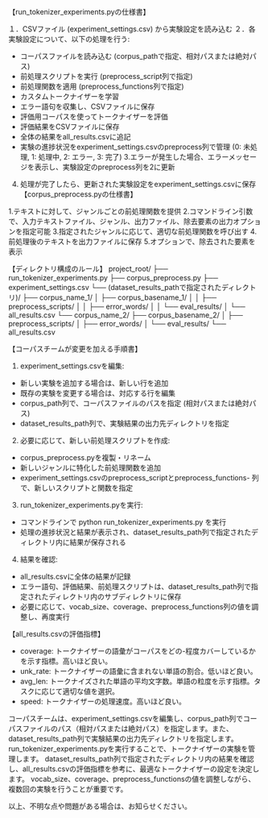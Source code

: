 【run_tokenizer_experiments.pyの仕様書】

１．CSVファイル (experiment_settings.csv) から実験設定を読み込む
２．各実験設定について、以下の処理を行う:
- コーパスファイルを読み込む (corpus_pathで指定、相対パスまたは絶対パス)
- 前処理スクリプトを実行 (preprocess_script列で指定)
- 前処理関数を適用 (preprocess_functions列で指定)
- カスタムトークナイザーを学習
- エラー語句を収集し、CSVファイルに保存
- 評価用コーパスを使ってトークナイザーを評価
- 評価結果をCSVファイルに保存
- 全体の結果をall_results.csvに追記
- 実験の進捗状況をexperiment_settings.csvのpreprocess列で管理 (0: 未処理, 1: 処理中, 2: エラー, 3: 完了)
3.エラーが発生した場合、エラーメッセージを表示し、実験設定のpreprocess列を2に更新
4. 処理が完了したら、更新された実験設定をexperiment_settings.csvに保存
【corpus_preprocess.pyの仕様書】

1.テキストに対して、ジャンルごとの前処理関数を提供
2.コマンドライン引数で、入力テキストファイル、ジャンル、出力ファイル、除去要素の出力オプションを指定可能
3.指定されたジャンルに応じて、適切な前処理関数を呼び出す
4.前処理後のテキストを出力ファイルに保存
5.オプションで、除去された要素を表示

【ディレクトリ構成のルール】
project_root/
├── run_tokenizer_experiments.py
├── corpus_preprocess.py
├── experiment_settings.csv
└── (dataset_results_pathで指定されたディレクトリ)/
    ├── corpus_name_1/
    │   ├── corpus_basename_1/
    │   │   ├── preprocess_scripts/
    │   │   ├── error_words/
    │   │   └── eval_results/
    │   └── all_results.csv
    └── corpus_name_2/
        ├── corpus_basename_2/
        │   ├── preprocess_scripts/
        │   ├── error_words/
        │   └── eval_results/
        └── all_results.csv


【コーパスチームが変更を加える手順書】

1. experiment_settings.csvを編集:
- 新しい実験を追加する場合は、新しい行を追加
- 既存の実験を変更する場合は、対応する行を編集
- corpus_path列で、コーパスファイルのパスを指定 (相対パスまたは絶対パス)
- dataset_results_path列で、実験結果の出力先ディレクトリを指定
2. 必要に応じて、新しい前処理スクリプトを作成:
- corpus_preprocess.pyを複製・リネーム
- 新しいジャンルに特化した前処理関数を追加
- experiment_settings.csvのpreprocess_scriptとpreprocess_functions- 列で、新しいスクリプトと関数を指定
3. run_tokenizer_experiments.pyを実行:
- コマンドラインで python run_tokenizer_experiments.py を実行
- 処理の進捗状況と結果が表示され、dataset_results_path列で指定されたディレクトリ内に結果が保存される
4. 結果を確認:
- all_results.csvに全体の結果が記録
- エラー語句、評価結果、前処理スクリプトは、dataset_results_path列で指定されたディレクトリ内のサブディレクトリに保存
- 必要に応じて、vocab_size、coverage、preprocess_functions列の値を調整し、再度実行

【all_results.csvの評価指標】

- coverage: トークナイザーの語彙がコーパスをどの-程度カバーしているかを示す指標。高いほど良い。
- unk_rate: トークナイザーの語彙に含まれない単語の割合。低いほど良い。
- avg_len: トークナイズされた単語の平均文字数。単語の粒度を示す指標。タスクに応じて適切な値を選択。
- speed: トークナイザーの処理速度。高いほど良い。

コーパスチームは、experiment_settings.csvを編集し、corpus_path列でコーパスファイルのパス（相対パスまたは絶対パス）を指定します。また、dataset_results_path列で実験結果の出力先ディレクトリを指定します。
run_tokenizer_experiments.pyを実行することで、トークナイザーの実験を管理します。
dataset_results_path列で指定されたディレクトリ内の結果を確認し、all_results.csvの評価指標を参考に、最適なトークナイザーの設定を決定します。
vocab_size、coverage、preprocess_functionsの値を調整しながら、複数回の実験を行うことが重要です。

以上、不明な点や問題がある場合は、お知らせください。

